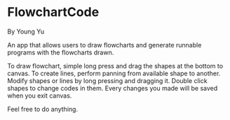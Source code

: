 # FlowchartCode
By Young Yu

An app that allows users to draw flowcharts and generate runnable programs with the flowcharts drawn. 

To draw flowchart, simple long press and drag the shapes at the bottom to canvas. 
To create lines, perform panning from available shape to another. 
Modify shapes or lines by long pressing and dragging it. 
Double click shapes to change codes in them. 
Every changes you made will be saved when you exit canvas.

Feel free to do anything.
